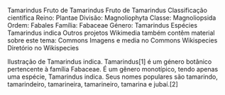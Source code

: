 Tamarindus
Fruto de Tamarindus
Fruto de Tamarindus
Classificação científica
Reino:	Plantae
Divisão:	Magnoliophyta
Classe:	Magnoliopsida
Ordem:	Fabales
Família:	Fabaceae
Género:	Tamarindus
Espécies
Tamarindus indica
Outros projetos Wikimedia também contêm material sobre este tema:
Commons	Imagens e media no Commons
Wikispecies	Diretório no Wikispecies

Ilustração de Tamarindus indica.
Tamarindus[1] é um género botânico pertencente à família Fabaceae. É um gênero monotípico, tendo apenas uma espécie, Tamarindus indica. Seus nomes populares são tamarindo, tamarindeiro, tamarineira, tamarineiro, tamarina e jubaí.[2]
